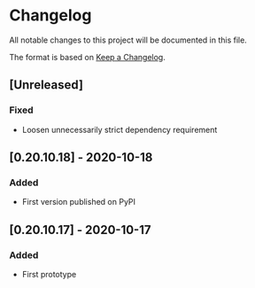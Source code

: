 # Changelog

All notable changes to this project will be documented in this file.

The format is based on [Keep a Changelog](https://keepachangelog.com/en/1.0.0/).

## [Unreleased]

### Fixed

- Loosen unnecessarily strict dependency requirement

## [0.20.10.18] - 2020-10-18

### Added

- First version published on PyPI

## [0.20.10.17] - 2020-10-17

### Added

- First prototype
